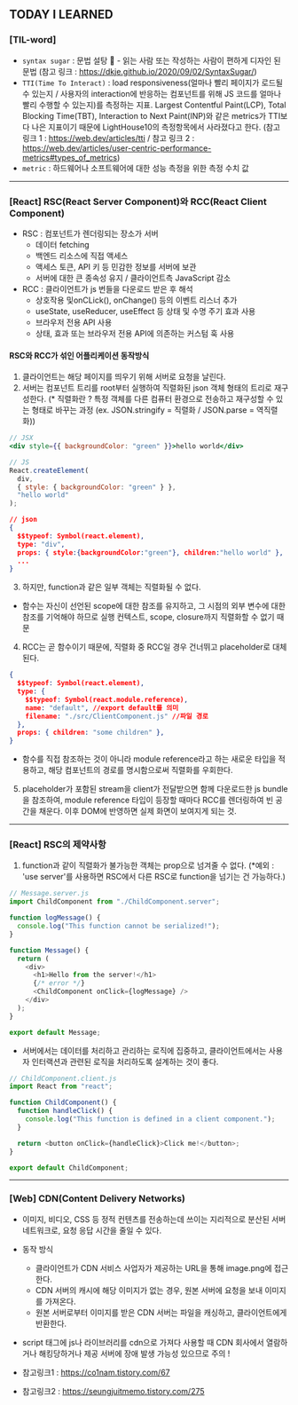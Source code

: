 ## TODAY I LEARNED

### [TIL-word]

- `syntax sugar` : 문법 설탕 🧂 - 읽는 사람 또는 작성하는 사람이 편하게 디자인 된 문법 (참고 링크 : https://dkje.github.io/2020/09/02/SyntaxSugar/)
- `TTI(Time To Interact)` : load responsiveness(얼마나 빨리 페이지가 로드될 수 있는지 / 사용자의 interaction에 반응하는 컴포넌트를 위해 JS 코드를 얼마나 빨리 수행할 수 있는지)를 측정하는 지표. Largest Contentful Paint(LCP), Total Blocking Time(TBT), Interaction to Next Paint(INP)와 같은 metrics가 TTI보다 나은 지표이기 때문에 LightHouse10의 측정항목에서 사라졌다고 한다. (참고 링크 1 : https://web.dev/articles/tti / 참고 링크 2 : https://web.dev/articles/user-centric-performance-metrics#types_of_metrics)
- `metric` : 하드웨어나 소프트웨어에 대한 성능 측정을 위한 측정 수치 값

---

### [React] RSC(React Server Component)와 RCC(React Client Component)

- RSC : 컴포넌트가 렌더링되는 장소가 서버
  - 데이터 fetching
  - 백엔드 리소스에 직접 액세스
  - 액세스 토큰, API 키 등 민감한 정보를 서버에 보관
  - 서버에 대한 큰 종속성 유지 / 클라이언트측 JavaScript 감소
- RCC : 클라이언트가 js 번들을 다운로드 받은 후 해석
  - 상호작용 및onCLick(), onChange() 등의 이벤트 리스너 추가
  - useState, useReducer, useEffect 등 상태 및 수명 주기 효과 사용
  - 브라우저 전용 API 사용
  - 상태, 효과 또는 브라우저 전용 API에 의존하는 커스텀 훅 사용

#### RSC와 RCC가 섞인 어플리케이션 동작방식

1. 클라이언트는 해당 페이지를 띄우기 위해 서버로 요청을 날린다.
2. 서버는 컴포넌트 트리를 root부터 실행하여 직렬화된 json 객체 형태의 트리로 재구성한다. (\* 직렬화란 ? 특정 객체를 다른 컴퓨터 환경으로 전송하고 재구성할 수 있는 형태로 바꾸는 과정 (ex. JSON.stringify = 직렬화 / JSON.parse = 역직렬화))

```jsx
// JSX
<div style={{ backgroundColor: "green" }}>hello world</div>
```

```javascript
// JS
React.createElement(
  div,
  { style: { backgroundColor: "green" } },
  "hello world"
);
```

```json
// json
{
  $$typeof: Symbol(react.element),
  type: "div",
  props: { style:{backgroundColor:"green"}, children:"hello world" },
  ...
}
```

3. 하지만, function과 같은 일부 객체는 직렬화될 수 없다.

- 함수는 자신이 선언된 scope에 대한 참조를 유지하고, 그 시점의 외부 변수에 대한 참조를 기억해야 하므로 실행 컨텍스트, scope, closure까지 직렬화할 수 없기 때문

4. RCC는 곧 함수이기 때문에, 직렬화 중 RCC일 경우 건너뛰고 placeholder로 대체된다.

```json
{
  $$typeof: Symbol(react.element),
  type: {
    $$typeof: Symbol(react.module.reference),
    name: "default", //export default를 의미
    filename: "./src/ClientComponent.js" //파일 경로
  },
  props: { children: "some children" },
}
```

- 함수를 직접 참조하는 것이 아니라 module reference라고 하는 새로운 타입을 적용하고, 해당 컴포넌트의 경로를 명시함으로써 직렬화를 우회한다.

5. placeholder가 포함된 stream을 client가 전달받으면 함께 다운로드한 js bundle을 참조하여, module reference 타입이 등장할 때마다 RCC를 렌더링하여 빈 공간을 채운다. 이후 DOM에 반영하면 실제 화면이 보여지게 되는 것.

---

### [React] RSC의 제약사항

1. function과 같이 직렬화가 불가능한 객체는 prop으로 넘겨줄 수 없다. (\*예외 : 'use server'를 사용하면 RSC에서 다른 RSC로 function을 넘기는 건 가능하다.)

```javascript
// Message.server.js
import ChildComponent from "./ChildComponent.server";

function logMessage() {
  console.log("This function cannot be serialized!");
}

function Message() {
  return (
    <div>
      <h1>Hello from the server!</h1>
      {/* error */}
      <ChildComponent onClick={logMessage} />
    </div>
  );
}

export default Message;
```

- 서버에서는 데이터를 처리하고 관리하는 로직에 집중하고, 클라이언트에서는 사용자 인터랙션과 관련된 로직을 처리하도록 설계하는 것이 좋다.

```javascript
// ChildComponent.client.js
import React from "react";

function ChildComponent() {
  function handleClick() {
    console.log("This function is defined in a client component.");
  }

  return <button onClick={handleClick}>Click me!</button>;
}

export default ChildComponent;
```

---

### [Web] CDN(Content Delivery Networks)

- 이미지, 비디오, CSS 등 정적 컨텐츠를 전송하는데 쓰이는 지리적으로 분산된 서버 네트워크로, 요청 응답 시간을 줄일 수 있다.

- 동작 방식

  - 클라이언트가 CDN 서비스 사업자가 제공하는 URL을 통해 image.png에 접근한다.
  - CDN 서버의 캐시에 해당 이미지가 없는 경우, 원본 서버에 요청을 보내 이미지를 가져온다.
  - 원본 서버로부터 이미지를 받은 CDN 서버는 파일을 캐싱하고, 클라이언트에게 반환한다.

- script 태그에 js나 라이브러리를 cdn으로 가져다 사용할 때 CDN 회사에서 열람하거나 해킹당하거나 제공 서버에 장애 발생 가능성 있으므로 주의 !

- 참고링크1 : https://co1nam.tistory.com/67
- 참고링크2 : https://seungjuitmemo.tistory.com/275
